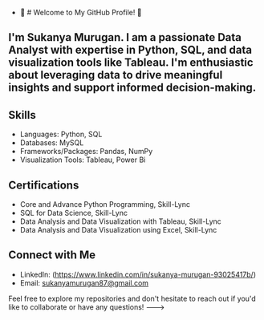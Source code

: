 - 👋 # Welcome to My GitHub Profile! 👋

I'm Sukanya Murugan.
I am a passionate Data Analyst with expertise in Python, SQL, and data visualization tools like Tableau. 
I'm enthusiastic about leveraging data to drive meaningful insights and support informed decision-making.
-
## Skills
- Languages: Python, SQL
- Databases: MySQL
- Frameworks/Packages: Pandas, NumPy
- Visualization Tools: Tableau, Power Bi

## Certifications
- Core and Advance Python Programming, Skill-Lync
- SQL for Data Science, Skill-Lync
- Data Analysis and Data Visualization with Tableau, Skill-Lync
- Data Analysis and Data Visualization using Excel, Skill-Lync

## Connect with Me
- LinkedIn: (https://www.linkedin.com/in/sukanya-murugan-93025417b/)
- Email: sukanyamurugan87@gmail.com

Feel free to explore my repositories and don't hesitate to reach out if you'd like to collaborate or have any questions!
--->
